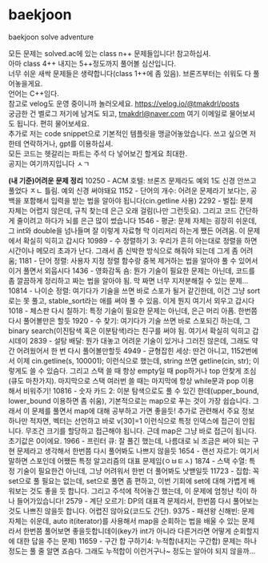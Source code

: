# baekjoon

baekjoon solve adventure

모든 문제는 solved.ac에 있는 class n++ 문제들입니다! 참고하십셔.<br>
아마 class 4++ 내지는 5++정도까지 풀어볼 심산입니다.<br>
너무 쉬운 새싹 문제들은 생략합니다(class 1++에 좀 있음). 브론즈부터는 쉬워도 다 풀어놓을게요.<br>
언어는 C++임다.<br>
참고로 velog도 운영 중이니까 놀러오세요. https://velog.io/@tmakdrl/posts<br>
궁금한 건 벨로그 저기에 남겨도 되고, tmakdrl@naver.com 여기 이메일로 물어보셔도 됩니다. 편히 물어보세요.<br>
추가로 저는 code snippet으로 기본적인 템플릿을 맹글어놓았습니다. 쓰고 싶으면 저한테 연락하거나, gpt를 이용하십셔.<br>
모든 코드는 헷갈리는 파트는 주석 다 넣어보긴 할게요 최대한.<br>
공지는 여기까지입니다 ㅅㄱ<br>

**(내 기준)어려운 문제 정리**
10250 - ACM 호텔: 브론즈 문제라도 예외 1도 신경 안쓰고 풀었다 ㅈㄴ 틀림. 예외 신경 써야돼요
1152 - 단어의 개수: 어려운 문제라기 보다는, 공백을 포함해서 입력을 받는 법을 알아야 됩니다(cin.getline 사용)
2292 - 벌집: 문제 자체는 어렵지 않은데, 규칙 찾는데 은근 오래 걸림(나만 그런듯요). 그리고 코드 간단하게 줄이려고 하다가 뇌를 은근 많이 썼습니다
1546 - 평균: 문제 자체는 굉장히 쉬운데, 그 int와 double을 넘나들며 잘 이렇게 자료형 막 이리저리 하는게 쨌든 어려움. 이 문제에서 확실히 익히고 갑시다
10989 - 수 정렬하기 3: 우리가 흔히 아는대로 정렬을 하면 시간이나 메모리 초과가 난다. 그래서 좀 신박한 방식으로 해줘야 되는데 그게 좀 어려움;
1181 - 단어 정렬: 사용자 지정 정렬 함수랑 중복 제거하는 법을 알아야 풀 수 있어서 이거 풀면서 외웁시다
1436 - 영화감독 숌: 뭔가 기술이 필요한 문제는 아닌데, 코드를 좀 깔끔하게 정리하고 짜는 법을 알아야 됨. 막 짜면 너무 지저분해질 수 있는 문제...
10814 - 나이순 정렬: 여기다가 기술을 쓰면 바로 스포가 될거 같긴한데, 이건 그냥 sort로는 못 풀고, stable_sort라는 애를 써야 풀 수 있음. 이게 뭔지 여기서 외우고 갑시다
1018 - 체스판 다시 칠하기: 특정 기술이 필요한 문제는 아닌데, 은근 머리 아픔. 한번쯤 다시 풀어볼만은 할듯
1920 - 수 찾기: 여기다가 기술 쓰면 바로 스포되긴 하는데, 그 binary search(이진탐색 혹은 이분탐색)라는 친구를 써야 됨. 여기서 확실히 익히고 갑시데이
2839 - 설탕 배달: 뭔가 대놓고 어려운 기술이 있거나 그러진 않은데, 그래도 약간 어려웠어서 한 번 다시 풀어볼만할듯
4949 - 균형잡힌 세상: 딴건 아니고, 1152번에서 이제 cin.getline(s, 100001); 이런식으로 했는데, string 쓰면 getline(cin, str); 이렇게도 쓸 수 있슴다.
그리고 스택 쓸 때 항상 empty일 때 pop하거나 top 안찾게 조심(큐도 마찬가지). 마지막으로 스택 여러번 쓸 때는 마지막에 항상 while문과 pop 이용해서 비워주기!
10816 - 숫자 카드 2: 이분 탐색으로도 풀 수 있긴 한데(upper_bound, lower_bound 이용하면 좀 쉬움), 기본적으로는 map으로 푸는 것이 가장 쉽습니다. 그래서 이 문제를 풀면서 map에 대해 공부하고 가면 좋을듯!
추가로 관련해서 주요 정보 하나만 적자면, 벡터는 선언하고 바로 v[30]=1 이런식으로 특정 인덱스에 접근이 안됩니다. 무조건 크기를 할당하고 접근해야 됩니다. 근데 map은 그냥 바로 접근이 됩니다. 초기값은 0이에요.
1966 - 프린터 큐: 잘 풀긴 했는데, 나름대로 뇌 조금은 써야 되는 구현 문제라고 생각해서 한번쯤 다시 풀어봐도 나쁘지 않을듯
1654 - 랜선 자르기: 여기서 말하면 스포인데 어쨌든 특정 알고리즘의 대표 문제임(ㅇㅂㅌㅅ)
1874 - 스택 수열: 특정 기술이 필요한건 아닌데, 그냥 어려워서 한번 더 풀어봐도 낫밷일듯
11723 - 집합: 꼭 set으로 풀 필요는 없는데, set으로 풀면 좀 편하고, 이번 기회에 set에 대해 가볍게 배워보는 것도 좋을 듯 합니다. 그리고 주석에 적어놓긴 했는데, 이 문제에 엄청난 킥이 하나 들어가있습니다!
2579 - 계단 오르기: DP의 대표격 문제라서, 한번쯤 다시 풀어보는 것도 나쁘진 않을듯 합니다. 어렵진 않아요(코드도 간단).
9375 - 패션왕 신해빈: 문제 자체는 쉬운데, auto it(iterator)를 사용해서 map을 순회하는 법을 배울 수 있는 문제라서 한번쯤 풀어보면 좋을듯합니데이(key가 int가 아니라 다른거라면 어떻게 순회할지에 대한 답을 주는 문제)
11659 - 구간 합 구하기4: 누적합(내지는 구간합) 문제는 하나 정도는 풀 줄 알면 죠슴다. 그래도 누적합이 이런거구나~ 정도는 알아야 되지 않을까...
